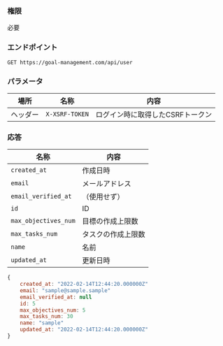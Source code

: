 ### 権限
必要

### エンドポイント
```
GET https://goal-management.com/api/user
```

### パラメータ
| 場所   | 名称             | 内容                 |
|------|----------------|--------------------|
| ヘッダー | `X-XSRF-TOKEN` | ログイン時に取得したCSRFトークン |


### 応答
| 名称                   | 内容        |
|----------------------|-----------|
| `created_at`         | 作成日時      |
| `email`              | メールアドレス   |
| `email_verified_at`  | （使用せず）    |
| `id`                 | ID        |
| `max_objectives_num` | 目標の作成上限数  |
| `max_tasks_num`      | タスクの作成上限数 |
| `name`               | 名前        |
| `updated_at`         | 更新日時      |


```js
{
    created_at: "2022-02-14T12:44:20.000000Z"
    email: "sample@sample.sample"
    email_verified_at: null
    id: 5
    max_objectives_num: 5
    max_tasks_num: 30
    name: "sample"
    updated_at: "2022-02-14T12:44:20.000000Z"  
}

```
